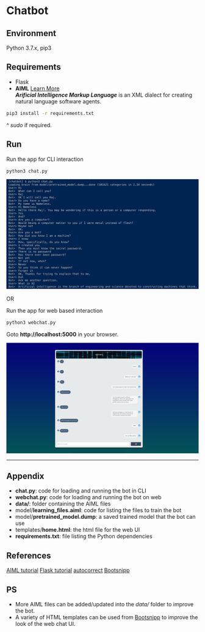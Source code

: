 # Chatbot

## Environment
Python 3.7.x, pip3

## Requirements
* Flask
* **AIML** [Learn More](http://www.aiml.foundation/)<br>
   ***Arificial Intelligence Markup Language*** is an XML dialect for creating natural language software agents.

```bash
pip3 install -r requirements.txt
```

^ *sudo* if required.

## Run

Run the app for CLI interaction
```bash
python3 chat.py
```

<div align="center">
    <img src="chat_demo.png" width=600 />
</div>

OR

Run the app for web based interaction
```bash
python3 webchat.py
```

Goto **http://localhost:5000** in your browser.

<div align="center">
    <img src="webchat_demo.png" width=600 />
</div>

<hr>

## Appendix
* **chat.py**: code for loading and running the bot in CLI
* **webchat.py**: code for loading and running the bot on web
* **data/**: folder containing the AIML files
* model/**learning_files.aiml**: code for listing the files to train the bot
* model/**pretrained_model.dump**: a saved trained model that the bot can use
* templates/**home.html**: the html file for the web UI
* **requirements.txt**: file listing the Python dependencies

## References
[AIML tutorial](https://www.tutorialspoint.com/aiml/index.htm)
[Flask tutorial](https://www.tutorialspoint.com/flask/flask_application.htm)
[autocorrect](https://github.com/fsondej/autocorrect)
[Bootsnipp](https://bootsnipp.com/)

## PS
* More AIML files can be added/updated into the *data/* folder to improve the bot.
* A variety of HTML templates can be used from [Bootsnipp](https://bootsnipp.com/to) to improve the look of the web chat UI.
